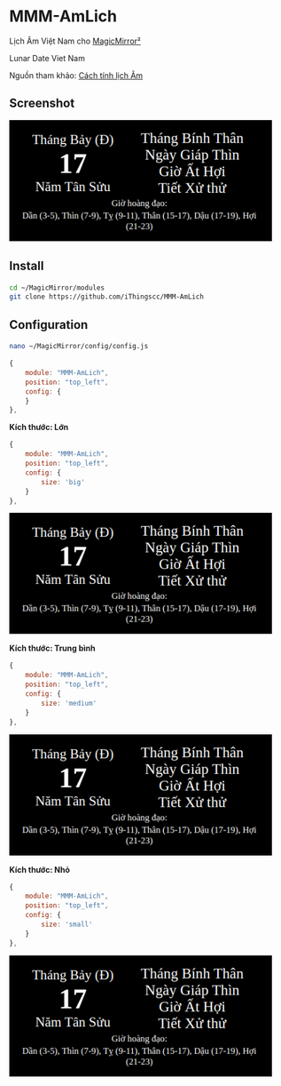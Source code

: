 # MMM-AmLich
Lịch Âm Việt Nam cho [MagicMirror²](https://magicmirror.builders/)

Lunar Date Viet Nam

Nguồn tham khảo: [Cách tính lịch Âm](https://www.informatik.uni-leipzig.de/~duc/amlich/)

## Screenshot
![Screenshot](https://github.com/diyeverythingvn/MMM-AmLich/blob/main/MMM-AmLich.PNG?raw=true)

## Install
```sh
cd ~/MagicMirror/modules
git clone https://github.com/iThingscc/MMM-AmLich
```

## Configuration
```sh
nano ~/MagicMirror/config/config.js
```

```js
{
	module: "MMM-AmLich",
	position: "top_left",
	config: {
	}
},
```
<b>Kích thước: Lớn</b>

```js
{
	module: "MMM-AmLich",
	position: "top_left",
	config: {
		size: 'big'
	}
},
```
![Screenshot](https://github.com/diyeverythingvn/MMM-AmLich/blob/main/MMM-AmLich.PNG?raw=true)

<b>Kích thước: Trung bình</b>

```js
{
	module: "MMM-AmLich",
	position: "top_left",
	config: {
		size: 'medium'
	}
},
```
![Screenshot](https://github.com/diyeverythingvn/MMM-AmLich/blob/main/MMM-AmLich.PNG?raw=true)

<b>Kích thước: Nhỏ</b>

```js
{
	module: "MMM-AmLich",
	position: "top_left",
	config: {
		size: 'small'
	}
},
```
![Screenshot](https://github.com/diyeverythingvn/MMM-AmLich/blob/main/MMM-AmLich.PNG?raw=true)
